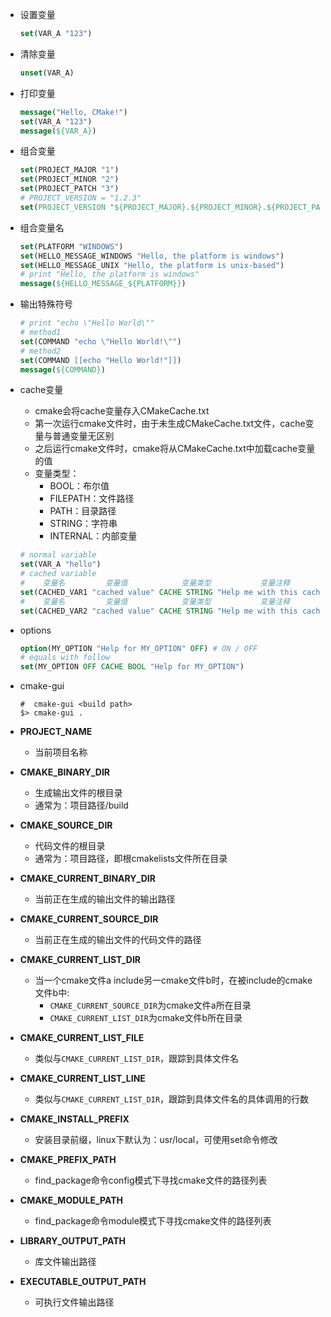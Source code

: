 - 设置变量

  ```cmake
  set(VAR_A "123")
  ```

- 清除变量

  ```cmake
  unset(VAR_A)
  ```

- 打印变量

  ```cmake
  message("Hello, CMake!")
  set(VAR_A "123")
  message(${VAR_A})
  ```

- 组合变量

  ```cmake
  set(PROJECT_MAJOR "1")
  set(PROJECT_MINOR "2")
  set(PROJECT_PATCH "3")
  # PROJECT_VERSION = "1.2.3"
  set(PROJECT_VERSION "${PROJECT_MAJOR}.${PROJECT_MINOR}.${PROJECT_PATCH}")
  ```

- 组合变量名

  ```cmake
  set(PLATFORM "WINDOWS")
  set(HELLO_MESSAGE_WINDOWS "Hello, the platform is windows")
  set(HELLO_MESSAGE_UNIX "Hello, the platform is unix-based")
  # print "Hello, the platform is windows"
  message(${HELLO_MESSAGE_${PLATFORM}})
  ```

- 输出特殊符号

  ```cmake
  # print "echo \"Hello World\""
  # method1
  set(COMMAND "echo \"Hello World!\"")
  # method2
  set(COMMAND [[echo "Hello World!"]])
  message(${COMMAND})
  ```

- cache变量

  - cmake会将cache变量存入CMakeCache.txt
  - 第一次运行cmake文件时，由于未生成CMakeCache.txt文件，cache变量与普通变量无区别
  - 之后运行cmake文件时，cmake将从CMakeCache.txt中加载cache变量的值
  - 变量类型：
    - BOOL：布尔值
    - FILEPATH：文件路径
    - PATH：目录路径
    - STRING：字符串
    - INTERNAL：内部变量

  ```cmake
  # normal variable
  set(VAR_A "hello")
  # cached variable
  #    变量名         变量值            变量类型           变量注释
  set(CACHED_VAR1 "cached value" CACHE STRING "Help me with this cache var")
  #    变量名         变量值            变量类型           变量注释        每次运行强制更新变量值
  set(CACHED_VAR2 "cached value" CACHE STRING "Help me with this cache var" FORCE) 
  ```

- options

  ```cmake
  option(MY_OPTION "Help for MY_OPTION" OFF) # ON / OFF
  # equals with follow
  set(MY_OPTION OFF CACHE BOOL "Help for MY_OPTION")
  ```

- cmake-gui

  ```shell
  #  cmake-gui <build path>
  $> cmake-gui .
  ```

- **PROJECT_NAME**

  - 当前项目名称

- **CMAKE_BINARY_DIR**

  - 生成输出文件的根目录
  - 通常为：项目路径/build

- **CMAKE_SOURCE_DIR**

  - 代码文件的根目录
  - 通常为：项目路径，即根cmakelists文件所在目录

- **CMAKE_CURRENT_BINARY_DIR**

  - 当前正在生成的输出文件的输出路径

- **CMAKE_CURRENT_SOURCE_DIR**

  - 当前正在生成的输出文件的代码文件的路径

- **CMAKE_CURRENT_LIST_DIR**

  - 当一个cmake文件a include另一cmake文件b时，在被include的cmake文件b中:
    - `CMAKE_CURRENT_SOURCE_DIR`为cmake文件a所在目录
    - `CMAKE_CURRENT_LIST_DIR`为cmake文件b所在目录

- **CMAKE_CURRENT_LIST_FILE**

  - 类似与`CMAKE_CURRENT_LIST_DIR`，跟踪到具体文件名

- **CMAKE_CURRENT_LIST_LINE**

  - 类似与`CMAKE_CURRENT_LIST_DIR`，跟踪到具体文件名的具体调用的行数

- **CMAKE_INSTALL_PREFIX**

  - 安装目录前缀，linux下默认为：usr/local，可使用set命令修改
  
- **CMAKE_PREFIX_PATH**

  - find_package命令config模式下寻找cmake文件的路径列表

- **CMAKE_MODULE_PATH**

  - find_package命令module模式下寻找cmake文件的路径列表

- **LIBRARY_OUTPUT_PATH**

  - 库文件输出路径

- **EXECUTABLE_OUTPUT_PATH**

  - 可执行文件输出路径